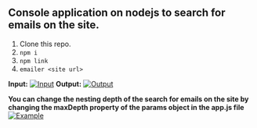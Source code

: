 ## Console application on nodejs to search for emails on the site.

1) Clone this repo.
2) `npm i`
3) `npm link`
4) `emailer <site url>`


**Input:** 
 [![Input](https://i.ibb.co/YDG1J4Z/example-1.jpg)](https://ibb.co/PT8PJsQ)
**Output:**
 [![Output](https://i.ibb.co/c3Vmmyc/example-3.jpg)](https://ibb.co/vqRttcx)
 

**You can change the nesting depth of the search for emails on the site by changing the maxDepth property of the params object in the app.js file**
[![Example](https://i.ibb.co/MSqnZ1z/example-2.jpg)](https://ibb.co/NCwxtN0)
